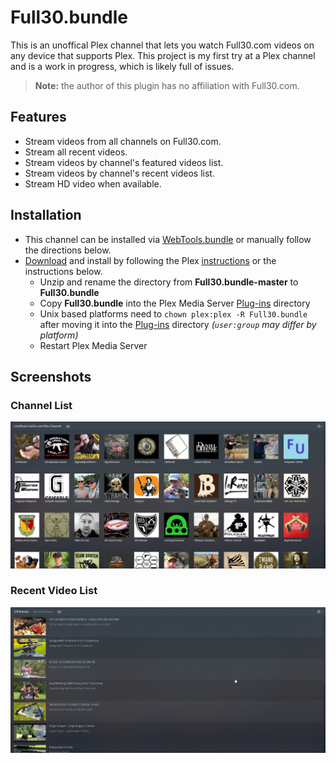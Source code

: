# Full30.bundle

This is an unoffical Plex channel that lets you watch Full30.com videos on any device that supports Plex. This project is my first try at a Plex channel and is a work in progress, which is likely full of issues.

> **Note:** the author of this plugin has no affiliation with Full30.com.

## Features
- Stream videos from all channels on Full30.com.
- Stream all recent videos.
- Stream videos by channel's featured videos list.
- Stream videos by channel's recent videos list.
- Stream HD video when available.

## Installation

- This channel can be installed via [WebTools.bundle](https://github.com/dagalufh/WebTools.bundle) or manually follow the directions below.
- [Download](https://github.com/jpann/Full30.bundle/archive/master.zip) and install by following the Plex [instructions](https://support.plex.tv/hc/en-us/articles/201187656-How-do-I-manually-install-a-channel-) or the instructions below.
  - Unzip and rename the directory from **Full30.bundle-master** to **Full30.bundle**
  - Copy **Full30.bundle** into the Plex Media Server [Plug-ins](https://support.plex.tv/hc/en-us/articles/201106098-How-do-I-find-the-Plug-Ins-folder-) directory
  - Unix based platforms need to `chown plex:plex -R Full30.bundle` after moving it into the [Plug-ins](https://support.plex.tv/hc/en-us/articles/201106098-How-do-I-find-the-Plug-Ins-folder-) directory _(`user:group` may differ by platform)_
  - Restart Plex Media Server

## Screenshots

### Channel List
![Channel List](/channel_list_screenshot.png?raw=true "Channel List")

### Recent Video List
![Recent Videos](/recent_videos_screenshot.png?raw=true "Recent Videos")
